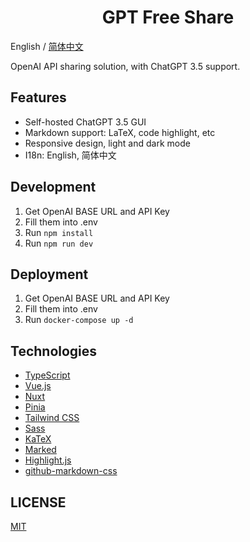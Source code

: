<h1 align="center">GPT Free Share</h1>

English / [简体中文](./README_CN.md)

OpenAI API sharing solution, with ChatGPT 3.5 support.

## Features

- Self-hosted ChatGPT 3.5 GUI
- Markdown support: LaTeX, code highlight, etc
- Responsive design, light and dark mode
- I18n: English, 简体中文

## Development

1. Get OpenAI BASE URL and API Key
2. Fill them into .env
3. Run `npm install`
4. Run `npm run dev`

## Deployment

1. Get OpenAI BASE URL and API Key
2. Fill them into .env
3. Run `docker-compose up -d`

## Technologies

- [TypeScript](https://www.typescriptlang.org/)
- [Vue.js](https://vuejs.org/)
- [Nuxt](https://nuxt.com/)
- [Pinia](https://pinia.vuejs.org/)
- [Tailwind CSS](https://tailwindcss.com/)
- [Sass](https://sass-lang.com/)
- [KaTeX](https://katex.org/)
- [Marked](https://marked.js.org/)
- [Highlight.js](https://highlightjs.org/)
- [github-markdown-css](https://github.com/sindresorhus/github-markdown-css)

## LICENSE

[MIT](https://opensource.org/license/mit/)
